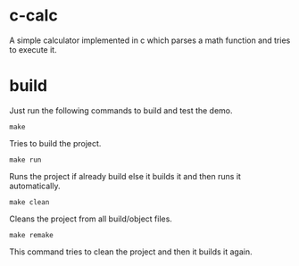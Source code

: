 # c-calc
A simple calculator implemented in c which parses a math function and tries to execute it.

# build
Just run the following commands to build and test the demo.
<br>
```
make
```
Tries to build the project.
```
make run
```
Runs the project if already build else it builds it and then runs it automatically.
```
make clean
```
Cleans the project from all build/object files.
```
make remake
```
This command tries to clean the project and then it builds it again.
